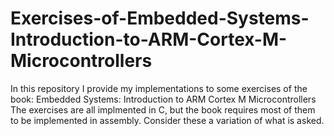 # Exercises-of-Embedded-Systems-Introduction-to-ARM-Cortex-M-Microcontrollers
In this repository I provide my implementations to some exercises of the book: Embedded Systems: Introduction to ARM Cortex M Microcontrollers
The exercises are all implmented in C, but the book requires most of them to be implemented in assembly. Consider these a variation of what is asked.
